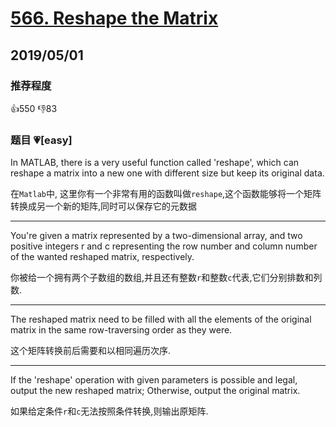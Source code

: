 # [566. Reshape the Matrix](https://leetcode.com/problems/reshape-the-matrix/)

## 2019/05/01

### 推荐程度

👍550 👎83

### 题目 💗[easy]

In MATLAB, there is a very useful function called 'reshape', which can reshape a matrix into a new one with different size but keep its original data.

在`Matlab`中, 这里你有一个非常有用的函数叫做`reshape`,这个函数能够将一个矩阵转换成另一个新的矩阵,同时可以保存它的元数据

---

You're given a matrix represented by a two-dimensional array, and two positive integers r and c representing the row number and column number of the wanted reshaped matrix, respectively.

你被给一个拥有两个子数组的数组,并且还有整数`r`和整数`c`代表,它们分别排数和列数.

---

The reshaped matrix need to be filled with all the elements of the original matrix in the same row-traversing order as they were.

这个矩阵转换前后需要和以相同遍历次序.

---

If the 'reshape' operation with given parameters is possible and legal, output the new reshaped matrix; Otherwise, output the original matrix.

如果给定条件`r`和`c`无法按照条件转换,则输出原矩阵.
